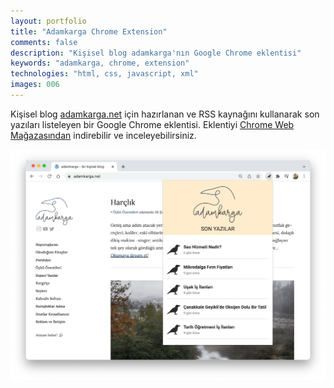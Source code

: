 ```yaml
---
layout: portfolio
title: "Adamkarga Chrome Extension"
comments: false
description: "Kişisel blog adamkarga'nın Google Chrome eklentisi"
keywords: "adamkarga, chrome, extension"
technologies: "html, css, javascript, xml"
images: 006
---
```


Kişisel blog [adamkarga.net](https://adamkarga.net) için hazırlanan ve RSS kaynağını kullanarak son yazıları listeleyen bir Google Chrome eklentisi.
Eklentiyi [Chrome Web Mağazasından](https://chrome.google.com/webstore/detail/adamkarga/jelcaghpojdnedagfjekniodaeoijgkg) indirebilir ve inceleyebilirsiniz.

![001](/assets/images/portfolio/006/001.png)